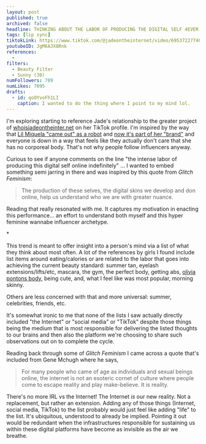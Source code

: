```yaml
---
layout: post
published: true
archived: false
headline: THINKING ABOUT THE LABOR OF PRODUCING THE DIGITAL SELF 4EVER
tags: [lip sync]
tiktokLink: https://www.tiktok.com/@jadeontheinternet/video/6953722774091205894
youtubeID: JgM6AJX8Rnk
references:
  - 
filters:
  - Beauty Filter
  - Sunny (30)
numFollowers: 789
numLikes: 7095
drafts: 
  - id: qoOYvoFh1LI
    caption: I wanted to do the thing where I point to my mind lol.
---
```


I'm exploring starting to reference Jade's relationship to the greater project of [whoisjadeontheinter.net](https://whoisjadeontheinter.net/) on her TikTok profile. I'm inspired by the way that [Lil Miquela "came out" as a robot](https://www.instagram.com/p/BhwuJcmlWh8/) and [now it's part of her "brand"](https://www.youtube.com/watch?v=6bn3tUUtj2M) and everyone is down in a way that feels like they actually don't care that she has no corporeal body. That's not why people follow influencers anyway. 

Curious to see if anyone comments on the line "the intense labor of producing this digital self online indefinitely" ... I wanted to embed something semi jarring in there and was inspired by this quote from *Glitch Feminism*: 

> The production of these selves, the digital skins we develop and don online, help us understand who we are with greater nuance.

Reading that really resonated with me. It captures my motivation in enacting this performance... an effort to understand both myself and this hyper feminine wannabe influencer archetype.

\*

This trend is meant to offer insight into a person's mind via a list of what they think about most often. A lot of the references by girls I found include list items around eating/calories or are related to the labor that goes into achieving the current beauty standard: summer tan, eyelash extensions/lifts/etc, mascara, the gym, the perfect body, getting abs, [olivia pontons body](https://www.instagram.com/p/CM2lOErlfWp/), being cute, and, what I feel like was most popular, morning skinny.

Others are less concerned with that and more universal: summer, celebrities, friends, etc.

It's somewhat ironic to me that none of the lists I saw actually directly included "the Internet"  or "social media" or "TikTok" despite those things being the medium that is most responsible for delivering the listed thoughts to our brains and then also the platform we're choosing to share such observations out on to complete the cycle.

Reading back through some of *Glitch Feminism* I came across a quote that's included from Gene Mchugh where he says,

> For many people who came of age as individuals and sexual beings online, the internet is not an esoteric cornet of culture where people come to escape reality and play make-believe. It is reality.

There's no more IRL vs the Internet! The Internet *is* our new reality. Not a replacement, but rather an extension. Adding any of those things (Internet, social media, TikTok) to the list probably would just feel like adding "life" to the list. It's ubiquitous, understood to already be implied. Pointing it out would be redundant when the infrastructures responsible for sustaining us within these digital platforms have become as invisible as the air we breathe.


